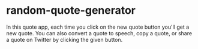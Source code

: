 # random-quote-generator
In this quote app, each time you click on the new quote button you'll get a new quote. You can also convert a quote to speech, copy a quote, or share a quote on Twitter by clicking the given button.
